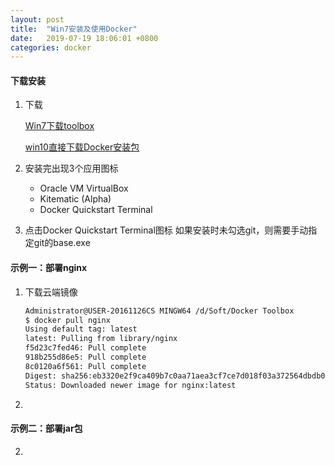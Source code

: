 ```yaml
---
layout: post
title:  "Win7安装及使用Docker"
date:   2019-07-19 18:06:01 +0800
categories: docker
---
```


#### 下载安装

1. 下载

    [Win7下载toolbox](https://github.com/docker/toolbox/releases)
    
    [win10直接下载Docker安装包](https://hub.docker.com/)
    
2. 安装完出现3个应用图标
   - Oracle VM VirtualBox
   - Kitematic (Alpha)
   - Docker Quickstart Terminal

3. 点击Docker Quickstart Terminal图标
   如果安装时未勾选git，则需要手动指定git的base.exe
   
#### 示例一：部署nginx
1. 下载云端镜像
    ```bash
    Administrator@USER-20161126CS MINGW64 /d/Soft/Docker Toolbox
    $ docker pull nginx
    Using default tag: latest
    latest: Pulling from library/nginx
    f5d23c7fed46: Pull complete
    918b255d86e5: Pull complete
    8c0120a6f561: Pull complete
    Digest: sha256:eb3320e2f9ca409b7c0aa71aea3cf7ce7d018f03a372564dbdb023646958770b
    Status: Downloaded newer image for nginx:latest
    ```
2.     
#### 示例二：部署jar包
2.